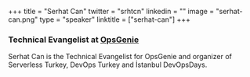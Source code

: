 +++
title = "Serhat Can"
twitter = "srhtcn"
linkedin = ""
image = "serhat-can.png"
type = "speaker"
linktitle = ["serhat-can"]
+++

<h3>Technical Evangelist at <a href="https://www.opsgenie.com/" target="_blank">OpsGenie</a></h3>

<p>Serhat Can is the Technical Evangelist for OpsGenie and organizer of Serverless Turkey, DevOps Turkey and İstanbul DevOpsDays.</p>
